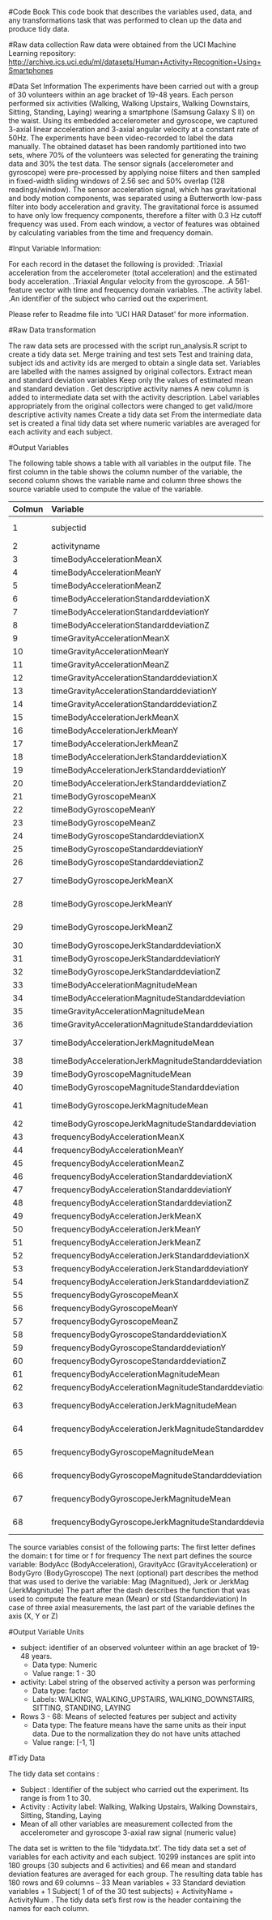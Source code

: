 #Code Book
This code book that describes the variables used, data, and any transformations task that was performed to clean up the data and produce tidy data.

#Raw data collection
Raw data were obtained from the UCI Machine Learning repository: http://archive.ics.uci.edu/ml/datasets/Human+Activity+Recognition+Using+Smartphones 



#Data Set Information
The experiments have been carried out with a group of 30 volunteers within an age bracket of 19-48 years. Each person performed six activities (Walking, Walking Upstairs, Walking Downstairs, Sitting, Standing, Laying) wearing a smartphone (Samsung Galaxy S II) on the waist. Using its embedded accelerometer and gyroscope, we captured 3-axial linear acceleration and 3-axial angular velocity at a constant rate of 50Hz. The experiments have been video-recorded to label the data manually. The obtained dataset has been randomly partitioned into two sets, where 70% of the volunteers was selected for generating the training data and 30% the test data.
The sensor signals (accelerometer and gyroscope) were pre-processed by applying noise filters and then sampled in fixed-width sliding windows of 2.56 sec and 50% overlap (128 readings/window). The sensor acceleration signal, which has gravitational and body motion components, was separated using a Butterworth low-pass filter into body acceleration and gravity. The gravitational force is assumed to have only low frequency components, therefore a filter with 0.3 Hz cutoff frequency was used. From each window, a vector of features was obtained by calculating variables from the time and frequency domain. 


#Input Variable Information:

For each record in the dataset the following is provided:
.Triaxial acceleration from the accelerometer (total acceleration) and the estimated body acceleration.
.Triaxial Angular velocity from the gyroscope.
.A 561-feature vector with time and frequency domain variables.
.The activity label.
.An identifier of the subject who carried out the experiment. 

Please refer to Readme file into 'UCI HAR Dataset' for more information.


#Raw Data transformation

The raw data sets are processed with the script run_analysis.R script to create a tidy data set.
Merge training and test sets Test and training data, subject ids and activity ids are merged to obtain a single data set. Variables are labelled with the names assigned by original collectors.
Extract mean and standard deviation variables Keep only the values of estimated mean and standard deviation .
Get descriptive activity names A new column is added to intermediate data set with the activity description.
Label variables appropriately from the original collectors were changed to get valid/more descriptive activity names 
Create a tidy data set From the intermediate data set is created a final tidy data set where numeric variables are averaged for each activity and each subject.

#Output Variables

The following table shows a table with all variables in the output file. The first column in the table shows the column number of the variable, the second column shows the variable name and column three shows the source variable used to compute the value of the variable.

| Colmun |                         Variable                        |        source variable        |
| ------ | :------------------------------------------------------ | :---------------------------- |
|      1 | subjectid                                               | subject id from subjects file |
|      2 | activityname                                            | activity id from labels file  |
|      3 | timeBodyAccelerationMeanX                               | tBodyAcc-mean()-X             |
|      4 | timeBodyAccelerationMeanY                               | tBodyAcc-mean()-Y             |
|      5 | timeBodyAccelerationMeanZ                               | tBodyAcc-mean()-Z             |
|      6 | timeBodyAccelerationStandarddeviationX                  | tBodyAcc-std()-X              |
|      7 | timeBodyAccelerationStandarddeviationY                  | tBodyAcc-std()-Y              |
|      8 | timeBodyAccelerationStandarddeviationZ                  | tBodyAcc-std()-Z              |
|      9 | timeGravityAccelerationMeanX                            | tGravityAcc-mean()-X          |
|     10 | timeGravityAccelerationMeanY                            | tGravityAcc-mean()-Y          |
|     11 | timeGravityAccelerationMeanZ                            | tGravityAcc-mean()-Z          |
|     12 | timeGravityAccelerationStandarddeviationX               | tGravityAcc-std()-X           |
|     13 | timeGravityAccelerationStandarddeviationY               | tGravityAcc-std()-Y           |
|     14 | timeGravityAccelerationStandarddeviationZ               | tGravityAcc-std()-Z           |
|     15 | timeBodyAccelerationJerkMeanX                           | tBodyAccJerk-mean()-X         |
|     16 | timeBodyAccelerationJerkMeanY                           | tBodyAccJerk-mean()-Y         |
|     17 | timeBodyAccelerationJerkMeanZ                           | tBodyAccJerk-mean()-Z         |
|     18 | timeBodyAccelerationJerkStandarddeviationX              | tBodyAccJerk-std()-X          |
|     19 | timeBodyAccelerationJerkStandarddeviationY              | tBodyAccJerk-std()-Y          |
|     20 | timeBodyAccelerationJerkStandarddeviationZ              | tBodyAccJerk-std()-Z          |
|     21 | timeBodyGyroscopeMeanX                                  | tBodyGyro-mean()-X            |
|     22 | timeBodyGyroscopeMeanY                                  | tBodyGyro-mean()-Y            |
|     23 | timeBodyGyroscopeMeanZ                                  | tBodyGyro-mean()-Z            |
|     24 | timeBodyGyroscopeStandarddeviationX                     | tBodyGyro-std()-X             |
|     25 | timeBodyGyroscopeStandarddeviationY                     | tBodyGyro-std()-Y             |
|     26 | timeBodyGyroscopeStandarddeviationZ                     | tBodyGyro-std()-Z             |
|     27 | timeBodyGyroscopeJerkMeanX                              | tBodyGyroJerk-mean()-X        |
|     28 | timeBodyGyroscopeJerkMeanY                              | tBodyGyroJerk-mean()-Y        |
|     29 | timeBodyGyroscopeJerkMeanZ                              | tBodyGyroJerk-mean()-Z        |
|     30 | timeBodyGyroscopeJerkStandarddeviationX                 | tBodyGyroJerk-std()-X         |
|     31 | timeBodyGyroscopeJerkStandarddeviationY                 | tBodyGyroJerk-std()-Y         |
|     32 | timeBodyGyroscopeJerkStandarddeviationZ                 | tBodyGyroJerk-std()-Z         |
|     33 | timeBodyAccelerationMagnitudeMean                       | tBodyAccMag-mean()            |
|     34 | timeBodyAccelerationMagnitudeStandarddeviation          | tBodyAccMag-std()             |
|     35 | timeGravityAccelerationMagnitudeMean                    | tGravityAccMag-mean()         |
|     36 | timeGravityAccelerationMagnitudeStandarddeviation       | tGravityAccMag-std()          |
|     37 | timeBodyAccelerationJerkMagnitudeMean                   | tBodyAccJerkMag-mean()        |
|     38 | timeBodyAccelerationJerkMagnitudeStandarddeviation      | tBodyAccJerkMag-std()         |
|     39 | timeBodyGyroscopeMagnitudeMean                          | tBodyGyroMag-mean()           |
|     40 | timeBodyGyroscopeMagnitudeStandarddeviation             | tBodyGyroMag-std()            |
|     41 | timeBodyGyroscopeJerkMagnitudeMean                      | tBodyGyroJerkMag-mean()       |
|     42 | timeBodyGyroscopeJerkMagnitudeStandarddeviation         | tBodyGyroJerkMag-std()        |
|     43 | frequencyBodyAccelerationMeanX                          | fBodyAcc-mean()-X             |
|     44 | frequencyBodyAccelerationMeanY                          | fBodyAcc-mean()-Y             |
|     45 | frequencyBodyAccelerationMeanZ                          | fBodyAcc-mean()-Z             |
|     46 | frequencyBodyAccelerationStandarddeviationX             | fBodyAcc-std()-X              |
|     47 | frequencyBodyAccelerationStandarddeviationY             | fBodyAcc-std()-Y              |
|     48 | frequencyBodyAccelerationStandarddeviationZ             | fBodyAcc-std()-Z              |
|     49 | frequencyBodyAccelerationJerkMeanX                      | fBodyAccJerk-mean()-X         |
|     50 | frequencyBodyAccelerationJerkMeanY                      | fBodyAccJerk-mean()-Y         |
|     51 | frequencyBodyAccelerationJerkMeanZ                      | fBodyAccJerk-mean()-Z         |
|     52 | frequencyBodyAccelerationJerkStandarddeviationX         | fBodyAccJerk-std()-X          |
|     53 | frequencyBodyAccelerationJerkStandarddeviationY         | fBodyAccJerk-std()-Y          |
|     54 | frequencyBodyAccelerationJerkStandarddeviationZ         | fBodyAccJerk-std()-Z          |
|     55 | frequencyBodyGyroscopeMeanX                             | fBodyGyro-mean()-X            |
|     56 | frequencyBodyGyroscopeMeanY                             | fBodyGyro-mean()-Y            |
|     57 | frequencyBodyGyroscopeMeanZ                             | fBodyGyro-mean()-Z            |
|     58 | frequencyBodyGyroscopeStandarddeviationX                | fBodyGyro-std()-X             |
|     59 | frequencyBodyGyroscopeStandarddeviationY                | fBodyGyro-std()-Y             |
|     60 | frequencyBodyGyroscopeStandarddeviationZ                | fBodyGyro-std()-Z             |
|     61 | frequencyBodyAccelerationMagnitudeMean                  | fBodyAccMag-mean()            |
|     62 | frequencyBodyAccelerationMagnitudeStandarddeviation     | fBodyAccMag-std()             |
|     63 | frequencyBodyAccelerationJerkMagnitudeMean              | fBodyBodyAccJerkMag-mean()    |
|     64 | frequencyBodyAccelerationJerkMagnitudeStandarddeviation | fBodyBodyAccJerkMag-std()     |
|     65 | frequencyBodyGyroscopeMagnitudeMean                     | fBodyBodyGyroMag-mean()       |
|     66 | frequencyBodyGyroscopeMagnitudeStandarddeviation        | fBodyBodyGyroMag-std()        |
|     67 | frequencyBodyGyroscopeJerkMagnitudeMean                 | fBodyBodyGyroJerkMag-mean()   |
|     68 | frequencyBodyGyroscopeJerkMagnitudeStandarddeviation    | fBodyBodyGyroJerkMag-std()    |



The source variables consist of the following parts:
The first letter defines the domain: t for time or f for frequency
The next part defines the source variable: BodyAcc (BodyAcceleration), GravityAcc (GravityAcceleration) or BodyGyro (BodyGyroscope)
The next (optional) part describes the method that was used to derive the variable: Mag (Magnitued), Jerk or JerkMag (JerkMagnitude)
The part after the dash describes the function that was used to compute the feature mean (Mean) or std (Standarddeviation)
In case of three axial measurements, the last part of the variable defines the axis (X, Y or Z)

#Output Variable Units

* subject: identifier of an observed volunteer within an age bracket of 19-48 years.
    * Data type: Numeric
    * Value range: 1 - 30
* activity: Label string of the observed activity a person was performing
    * Data type: factor
    * Labels: WALKING, WALKING_UPSTAIRS, WALKING_DOWNSTAIRS, SITTING, STANDING, LAYING
* Rows 3 - 68: Means of selected features per subject and activity
    * Data type: The feature means have the same units as their input data. Due to the normalization they do not have units attached
    * Value range: [-1, 1]

#Tidy Data

The tidy data set contains :

* Subject : Identifier of the subject who carried out the experiment. Its range is from 1 to 30. 
* Activity : Activity label: Walking, Walking Upstairs, Walking Downstairs, Sitting, Standing, Laying
* Mean of all other variables are measurement collected from the accelerometer and gyroscope 3-axial raw signal (numeric value)

The data set is written to the file 'tidydata.txt'.
The tidy data set a set of variables for each activity and each subject. 10299 instances are split into 180 groups (30 subjects and 6 activities) and 66 mean and standard deviation features are averaged for each group. The resulting data table has 180 rows and 69 columns – 33 Mean variables + 33 Standard deviation variables + 1 Subject( 1 of of the 30 test subjects) + ActivityName + ActivityNum . The tidy data set’s first row is the header containing the names for each column.
